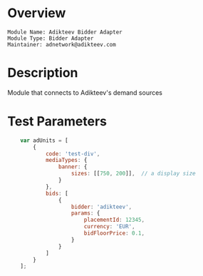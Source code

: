 # Overview

```
Module Name: Adikteev Bidder Adapter
Module Type: Bidder Adapter
Maintainer: adnetwork@adikteev.com
```

# Description

Module that connects to Adikteev's demand sources

# Test Parameters

``` javascript
    var adUnits = [
        {
            code: 'test-div',
            mediaTypes: {
                banner: {
                    sizes: [[750, 200]],  // a display size
                }
            },
            bids: [
                {
                    bidder: 'adikteev',
                    params: {
                        placementId: 12345,
                        currency: 'EUR',
                        bidFloorPrice: 0.1,
                    }
                }
            ]
        }
    ];
```
